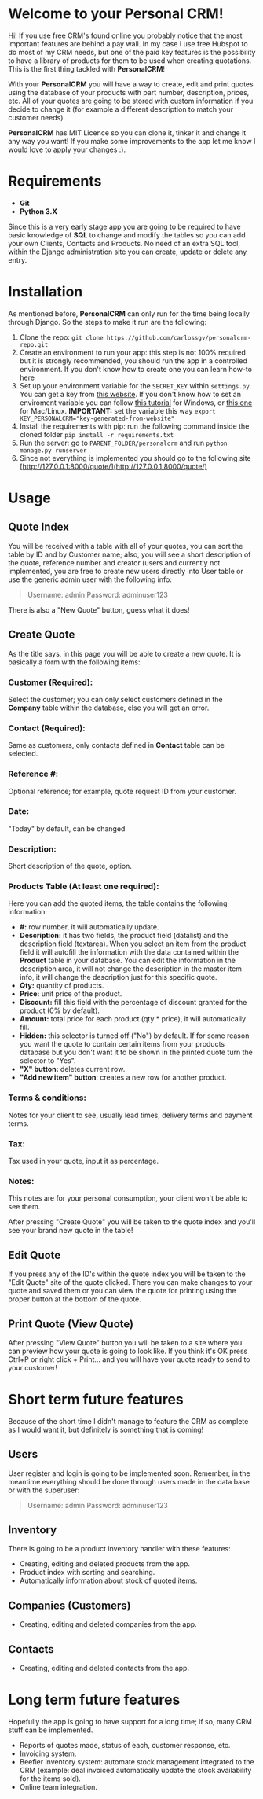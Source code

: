# Welcome to your Personal CRM!

Hi! If you use free CRM's found online you probably notice that the most important features are behind a pay wall. In my case I use free Hubspot to do most of my CRM needs, but one of the paid key features is the possibility to have a library of products for them to be used when creating quotations. This is the first thing tackled with **PersonalCRM**!

With your **PersonalCRM** you will have a way to create, edit and print quotes using the database of your products with part number, description, prices, etc. All of your quotes are going to be stored with custom information if you decide to change it (for example a different description to match your customer needs).

**PersonalCRM** has MIT Licence so you can clone it, tinker it and change it any way you want! If you make some improvements to the app let me know I would love to apply your changes :).

# Requirements

 - **Git**
 - **Python 3.X**

Since this is a very early stage app you are going to be required to have basic knowledge of **SQL** to change and modify the tables so you can add your own Clients, Contacts and Products. No need of an extra SQL tool, within the Django administration site you can create, update or delete any entry.

# Installation

As mentioned before, **PersonalCRM** can only run for the time being locally through Django. So the steps to make it run are the following:

 1. Clone the repo: `git clone https://github.com/carlossgv/personalcrm-repo.git`
 2. Create an environment to run your app: this step is not 100% required but it is strongly recommended, you should run the app in a controlled environment. If you don't know how to create one you can learn how-to [here](https://uoa-eresearch.github.io/eresearch-cookbook/recipe/2014/11/26/python-virtual-env/)
 3. Set up your environment variable for the `SECRET_KEY` within `settings.py`. You can get a key from [this website](https://miniwebtool.com/django-secret-key-generator/). If you don't know how to set an enviroment variable you can follow [this tutorial](https://www.youtube.com/watch?v=IolxqkL7cD8) for Windows, or [this one](https://www.youtube.com/watch?v=5iWhQWVXosU) for Mac/Linux. **IMPORTANT:** set the variable this way `export KEY_PERSONALCRM="key-generated-from-website"`
 4. Install the requirements with pip: run the following command inside the cloned folder `pip install -r requirements.txt`
 5. Run the server: go to `PARENT_FOLDER/personalcrm` and run `python manage.py runserver`
 6. Since not everything is implemented you should go to the following site [http://127.0.0.1:8000/quote/](http://127.0.0.1:8000/quote/)


# Usage

## Quote Index
You will be received with a table with all of your quotes, you can sort the table by ID and by Customer name; also, you will see a short description of the quote, reference number and creator (users and currently not implemented, you are free to create new users directly into User table or use the generic admin user with the following info:

> Username: admin 
> Password: adminuser123

There is also a "New Quote" button, guess what it does!

##  Create Quote
As the title says, in this page you will be able to create a new quote. It is basically a form with the following items:


 ### Customer (Required): 
Select the customer; you can only select customers defined in the **Company** table within the database, else you will get an error.

### Contact (Required):
Same as customers, only contacts defined in **Contact** table can be selected. 

### Reference #:
Optional reference; for example, quote request ID from your customer.

### Date:
"Today" by default, can be changed.

### Description:
Short description of the quote, option.

### Products Table (At least one required):
Here you can add the quoted items, the table contains the following information:

 - **#:** row number, it will automatically update.
 - **Description:** it has two fields, the product field (datalist) and the description field (textarea). When you select an item from the product field it will autofill the information with the data contained within the **Product** table in your database. You can edit the information in the description area, it will not change the description in the master item info, it will change the description just for this specific quote.
 - **Qty:** quantity of products.
 - **Price:** unit price of the product.
 - **Discount:** fill this field with the percentage of discount granted for the product (0% by default).
 - **Amount:** total price for each product (qty * price), it will automatically fill.
 - **Hidden:** this selector is turned off ("No") by default. If for some reason you want the quote to contain certain items from your products database but you don't want it to be shown in the printed quote turn the selector to "Yes".
 - **"X" button:** deletes current row.
 - **"Add new item" button**: creates a new row for another product.


### Terms & conditions: 

Notes for your client to see, usually lead times, delivery terms and payment terms.

### Tax:
Tax used in your quote, input it as percentage.

### Notes:
This notes are for your personal consumption, your client won't be able to see them.

After pressing "Create Quote" you will be taken to the quote index and you'll see your brand new quote in the table!

## Edit Quote
If you press any of the ID's within the quote index you will be taken to the "Edit Quote" site of the quote clicked. There you can make changes to your quote and saved them or you can view the quote for printing using the proper button at the bottom of the quote.

## Print Quote (View Quote)
After pressing "View Quote" button you will be taken to a site where you can preview how your quote is going to look like. If you think it's OK press Ctrl+P or right click + Print... and you will have your quote ready to send to your customer!


# Short term future features

Because of the short time I didn't manage to feature the CRM as complete as I would want it, but definitely is something that is coming!

## Users
User register and login is going to be implemented soon. Remember, in the meantime everything should be done through users made in the data base or with the superuser:
> Username: admin 
> Password: adminuser123

## Inventory

There is going to be a product inventory handler with these features:

 - Creating, editing and deleted products from the app.
 - Product index with sorting and searching.
 - Automatically information about stock of quoted items.

## Companies (Customers)

 - Creating, editing and deleted companies from the app.

## Contacts

 - Creating, editing and deleted contacts from the app.

# Long term future features
Hopefully the app is going to have support for a long time; if so, many CRM stuff can be implemented.

 - Reports of quotes made, status of each, customer response, etc.
 - Invoicing system.
 - Beefier inventory system: automate stock management integrated to the CRM (example: deal invoiced automatically update the stock availability for the items sold).
 - Online team integration.

